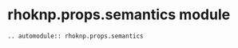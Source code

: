 # rhoknp.props.semantics module

```{eval-rst}
.. automodule:: rhoknp.props.semantics
```

```{toctree}
```
